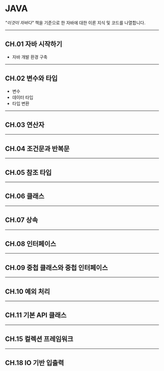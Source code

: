# JAVA
*"이것이 자바다"* 책을 기준으로 한 자바에 대한 이론 지식 및 코드를 나열합니다.

***

## CH.01 자바 시작하기
* 자바 개발 환경 구축

***

## CH.02 변수와 타입
* 변수
* 데이터 타입
* 타입 변환

***

## CH.03 연산자
***

## CH.04 조건문과 반복문
***

## CH.05 참조 타입
***

## CH.06 클래스
***

## CH.07 상속
***

## CH.08 인터페이스
***

## CH.09 중첩 클래스와 중첩 인터페이스
***

## CH.10 예외 처리
***

## CH.11 기본 API 클래스
***

## CH.15 컬렉션 프레임워크
***

## CH.18 IO 기반 입출력
